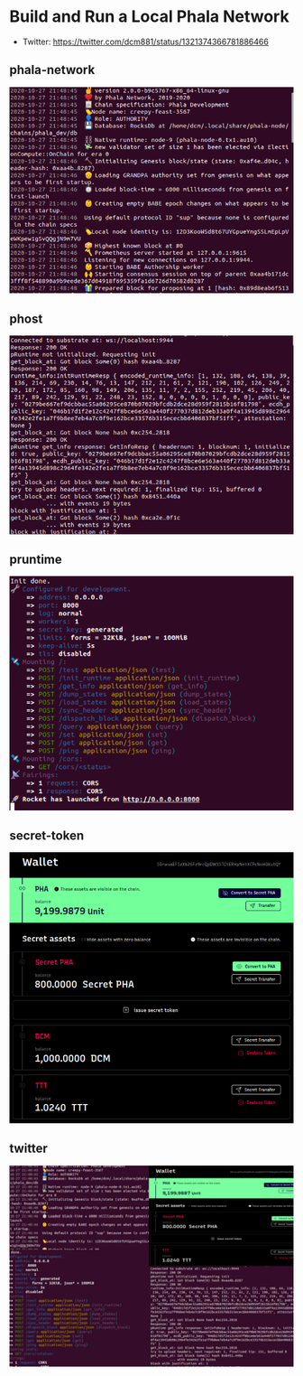 # Build and Run a Local Phala Network

- Twitter: https://twitter.com/dcm881/status/1321374366781886466

## phala-network
<p align="center">
  <img src="img/phala-node.png">
</p>

## phost
<p align="center">
  <img src="img/phala-phost.png">
</p>

## pruntime
<p align="center">
  <img src="img/phala-pruntime.png">
</p>

## secret-token
<p align="center">
  <img src="img/secret-token.png">
</p>

## twitter
<p align="center">
  <img src="img/twitter.png">
</p>